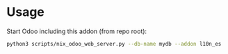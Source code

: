 # Usage

Start Odoo including this addon (from repo root):

```bash
python3 scripts/nix_odoo_web_server.py --db-name mydb --addon l10n_es
```
